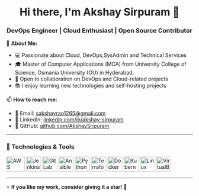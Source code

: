 <h1 align="center">Hi there, I'm Akshay Sirpuram 👋</h1>  
<h3 align="center">DevOps Engineer | Cloud Enthusiast | Open Source Contributor</h3>  

🔭 **About Me:**  
- 💻 Passionate about Cloud, DevOps,SysAdmin and Technical Services  
- 🎓 Master of Computer Applications (MCA) from University College of Science, Osmania University (OU) in Hyderabad.
- 🚀 Open to collaboration on DevOps and Cloud-related projects  
- 📚 I enjoy learning new technologies and self-hosting projects  

📫 **How to reach me:**  
- 📩 Email: [sakshayrao1265@gmail.com](mailto:sakshayrao1265@gmail.com)  
- 💼 LinkedIn: [linkedin.com/in/akshay-sirpuram](https://linkedin.com/in/akshay-sirpuram)  
- 🐙 GitHub: [github.com/AkshaySirpuram](https://github.com/AkshaySirpuram)  

---

### 🚀 Technologies & Tools  


<p align="left">
  <img src="https://upload.wikimedia.org/wikipedia/commons/9/93/Amazon_Web_Services_Logo.svg" alt="AWS" width="50" height="40"/>  
  <img src="https://cdn.jsdelivr.net/gh/devicons/devicon/icons/jenkins/jenkins-original.svg" alt="Jenkins" width="40" height="40"/>  
  <img src="https://cdn.jsdelivr.net/gh/devicons/devicon/icons/gitlab/gitlab-original.svg" alt="GitLab" width="40" height="40"/>  
  <img src="https://cdn.jsdelivr.net/gh/devicons/devicon/icons/ansible/ansible-original.svg" alt="Ansible" width="40" height="40"/>  
  <img src="https://cdn.jsdelivr.net/gh/devicons/devicon/icons/python/python-original.svg" alt="Python" width="40" height="40"/>  
  <img src="https://cdn.jsdelivr.net/gh/devicons/devicon/icons/terraform/terraform-original.svg" alt="Terraform" width="40" height="40"/>  
  <img src="https://cdn.jsdelivr.net/gh/devicons/devicon/icons/docker/docker-original.svg" alt="Docker" width="40" height="40"/>  
  <img src="https://cdn.jsdelivr.net/gh/devicons/devicon/icons/kubernetes/kubernetes-plain.svg" alt="Kubernetes" width="40" height="40"/>  
  <img src="https://cdn.jsdelivr.net/gh/devicons/devicon/icons/linux/linux-original.svg" alt="Linux" width="40" height="40"/>  
  <img src="https://upload.wikimedia.org/wikipedia/commons/d/d5/Virtualbox_logo.png" alt="VirtualBox" width="40" height="40"/>  
</p>




---


⭐ **If you like my work, consider giving it a star!** 🌟  
